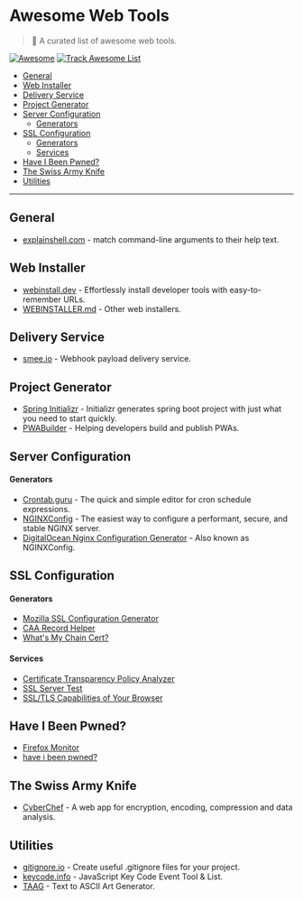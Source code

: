 # Awesome Web Tools

> 🎉 A curated list of awesome web tools.

[![Awesome](https://raw.githubusercontent.com/sindresorhus/awesome/main/media/badge.svg)](https://github.com/sindresorhus/awesome) 
[![Track Awesome List](https://www.trackawesomelist.com/badge.svg)](https://www.trackawesomelist.com)

- [General](#general)
- [Web Installer](#web-installer)
- [Delivery Service](#delivery-service)
- [Project Generator](#project-generator)
- [Server Configuration](#server-configuration)
    - [Generators][server-configuration-generators]
- [SSL Configuration](#ssl-configuration)
    - [Generators][ssl-configuration-generators]
    - [Services][ssl-configuration-services]
- [Have I Been Pwned?](#have-i-been-pwned)
- [The Swiss Army Knife](#the-swiss-army-knife)
- [Utilities](#utilities)

<!-- Variables -->
[server-configuration-generators]: #generators
[ssl-configuration-generators]: #generators-1
[ssl-configuration-services]: #services

---

## General

- [explainshell.com](https://explainshell.com/) - match command-line arguments to their help text.

## Web Installer

- [webinstall.dev](https://webinstall.dev/) - Effortlessly install developer tools with easy-to-remember URLs.
- [WEBINSTALLER.md](WEBINSTALLER.md) - Other web installers.

## Delivery Service

- [smee.io](https://smee.io/) - Webhook payload delivery service.

## Project Generator

- [Spring Initializr](https://start.spring.io/) - Initializr generates spring boot project with just what you need to start quickly.
- [PWABuilder](https://www.pwabuilder.com/) - Helping developers build and publish PWAs.

## Server Configuration

#### Generators
- [Crontab.guru](https://crontab.guru/) - The quick and simple editor for cron schedule expressions.
- [NGINXConfig](https://nginxconfig.io/) - The easiest way to configure a performant, secure, and stable NGINX server.
- [DigitalOcean Nginx Configuration Generator](https://www.digitalocean.com/community/tools/nginx) - Also known as NGINXConfig.

## SSL Configuration

#### Generators
- [Mozilla SSL Configuration Generator](https://ssl-config.mozilla.org/)
- [CAA Record Helper](https://sslmate.com/caa/)
- [What's My Chain Cert?](https://whatsmychaincert.com/)

#### Services
- [Certificate Transparency Policy Analyzer](https://sslmate.com/labs/ct_policy_analyzer/)
- [SSL Server Test](https://www.ssllabs.com/ssltest/index.html)
- [SSL/TLS Capabilities of Your Browser](https://clienttest.ssllabs.com:8443/ssltest/viewMyClient.html)

## Have I Been Pwned?

- [Firefox Monitor](https://monitor.firefox.com/)
- [have i been pwned?](https://haveibeenpwned.com/)

## The Swiss Army Knife

- [CyberChef](https://gchq.github.io/CyberChef) - A web app for encryption, encoding, compression and data analysis.

## Utilities

- [gitignore.io](https://gitignore.io/) - Create useful .gitignore files for your project.
- [keycode.info](https://keycode.info/) - JavaScript Key Code Event Tool &amp; List.
- [TAAG](http://patorjk.com/software/taag) - Text to ASCII Art Generator.
